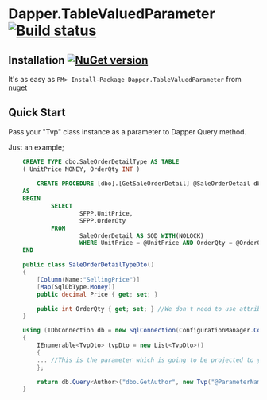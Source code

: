 #   Dapper.TableValuedParameter [![Build status](https://ci.appveyor.com/api/projects/status/3t2nxjcyy61krfql/branch/master?svg=true)](https://ci.appveyor.com/project/ayberkcanturk/dapper-tablevaluedparameter)


## Installation [![NuGet version](https://badge.fury.io/nu/Dapper.TableValuedParameter.svg)](https://badge.fury.io/nu/Dapper.TableValuedParameter)

It's as easy as `PM> Install-Package Dapper.TableValuedParameter` from [nuget](http://nuget.org/packages/Dapper.TableValuedParameter)

## Quick Start

Pass your "Tvp" class instance as a parameter to Dapper Query method.

Just an example;

```sql
	CREATE TYPE dbo.SaleOrderDetailType AS TABLE  
	( UnitPrice MONEY, OrderQty INT ) 
    
    	CREATE PROCEDURE [dbo].[GetSaleOrderDetail] @SaleOrderDetail dbo.[SaleOrderDetailType] READONLY
	AS
	BEGIN
			SELECT 
					SFPP.UnitPrice, 
					SFPP.OrderQty
			FROM 
					SaleOrderDetail AS SOD WITH(NOLOCK) 
					WHERE UnitPrice = @UnitPrice AND OrderQty = @OrderQty
	END    
```

```csharp
	public class SaleOrderDetailTypeDto()
	{
		[Column(Name:"SellingPrice")]
		[Map(SqlDbType.Money)]
		public decimal Price { get; set; } 

		public int OrderQty { get; set; } //We don't need to use attribute for integer types.
	}

	using (IDbConnection db = new SqlConnection(ConfigurationManager.ConnectionStrings["AdventureWorks"].ConnectionString))
	{
		IEnumerable<TvpDto> tvpDto = new List<TvpDto>()
		{
		... //This is the parameter which is going to be projected to your table-valued parameter.
		};

		return db.Query<Author>("dbo.GetAuthor", new Tvp("@ParameterName", "dbo.UserDefinedTypeName", tvpDto), commandType: CommandType.StoredProcedure).ToList(); 
    }
```
